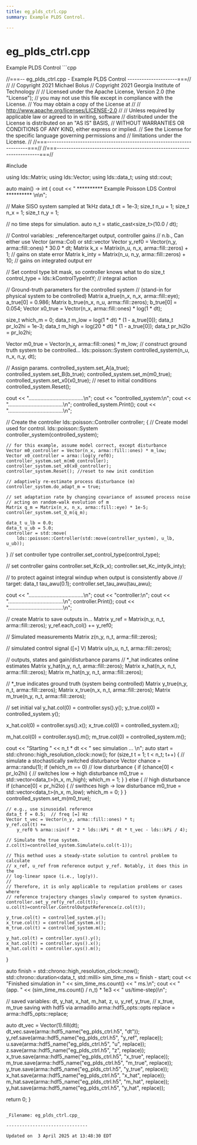 ```yaml
---
title: eg_plds_ctrl.cpp
summary: Example PLDS Control. 

---
```


# eg_plds_ctrl.cpp



Example PLDS Control ```cpp

//===-- eg_plds_ctrl.cpp - Example PLDS Control ---------------------===//
//
// Copyright 2021 Michael Bolus
// Copyright 2021 Georgia Institute of Technology
//
// Licensed under the Apache License, Version 2.0 (the "License");
// you may not use this file except in compliance with the License.
// You may obtain a copy of the License at
//
//     http://www.apache.org/licenses/LICENSE-2.0
//
// Unless required by applicable law or agreed to in writing, software
// distributed under the License is distributed on an "AS IS" BASIS,
// WITHOUT WARRANTIES OR CONDITIONS OF ANY KIND, either express or implied.
// See the License for the specific language governing permissions and
// limitations under the License.
//
//===----------------------------------------------------------------------===//
//===----------------------------------------------------------------------===//

#include <ldsCtrlEst>

using lds::Matrix;
using lds::Vector;
using lds::data_t;
using std::cout;

auto main() -> int {
  cout << " ********** Example Poisson LDS Control ********** \n\n";

  // Make SISO system sampled at 1kHz
  data_t dt = 1e-3;
  size_t n_u = 1;
  size_t n_x = 1;
  size_t n_y = 1;

  // no time steps for simulation.
  auto n_t = static_cast<size_t>(10.0 / dt);

  // Control variables: _reference/target output, controller gains
  // n.b., Can either use Vector (arma::Col) or std::vector
  Vector y_ref0 = Vector(n_y, arma::fill::ones) * 30.0 * dt;
  Matrix k_x =
      Matrix(n_u, n_x, arma::fill::zeros) + 1;  // gains on state error
  Matrix k_inty = Matrix(n_u, n_y, arma::fill::zeros) +
                   10;  // gains on integrated output err

  // Set control type bit mask, so controller knows what to do
  size_t control_type = lds::kControlTypeIntY;  // integral action

  // Ground-truth parameters for the controlled system
  // (stand-in for physical system to be controlled)
  Matrix a_true(n_x, n_x, arma::fill::eye);
  a_true[0] = 0.986;
  Matrix b_true(n_x, n_u, arma::fill::zeros);
  b_true[0] = 0.054;
  Vector x0_true = Vector(n_x, arma::fill::ones) * log(1 * dt);

  size_t which_m = 0;
  data_t m_low = log(1 * dt) * (1 - a_true[0]);
  data_t pr_lo2hi = 1e-3;
  data_t m_high = log(20 * dt) * (1 - a_true[0]);
  data_t pr_hi2lo = pr_lo2hi;

  Vector m0_true = Vector(n_x, arma::fill::ones) * m_low;
  // construct ground truth system to be controlled...
  lds::poisson::System controlled_system(n_u, n_x, n_y, dt);

  // Assign params.
  controlled_system.set_A(a_true);
  controlled_system.set_B(b_true);
  controlled_system.set_m(m0_true);
  controlled_system.set_x0(x0_true);
  // reset to initial conditions
  controlled_system.Reset();

  cout << ".....................................\n";
  cout << "controlled_system:\n";
  cout << ".....................................\n";
  controlled_system.Print();
  cout << ".....................................\n";

  // Create the controller
  lds::poisson::Controller controller;
  {
    // Create model used for control.
    lds::poisson::System controller_system(controlled_system);

    // for this example, assume model correct, except disturbance
    Vector m0_controller = Vector(n_x, arma::fill::ones) * m_low;
    Vector x0_controller = arma::log(y_ref0);
    controller_system.set_m(m0_controller);
    controller_system.set_x0(x0_controller);
    controller_system.Reset(); //reset to new init condition

    // adaptively re-estimate process disturbance (m)
    controller_system.do_adapt_m = true;

    // set adaptation rate by changing covariance of assumed process noise
    // acting on random-walk evolution of m
    Matrix q_m = Matrix(n_x, n_x, arma::fill::eye) * 1e-5;
    controller_system.set_Q_m(q_m);

    data_t u_lb = 0.0;
    data_t u_ub = 5.0;
    controller = std::move(
        lds::poisson::Controller(std::move(controller_system), u_lb, u_ub));
  }
  // set controller type
  controller.set_control_type(control_type);

  // set controller gains
  controller.set_Kc(k_x);
  controller.set_Kc_inty(k_inty);

  // to protect against integral windup when output is consistently above
  // target:
  data_t tau_awu(0.1);
  controller.set_tau_awu(tau_awu);

  cout << ".....................................\n";
  cout << "controller:\n";
  cout << ".....................................\n";
  controller.Print();
  cout << ".....................................\n";

  // create Matrix to save outputs in...
  Matrix y_ref = Matrix(n_y, n_t, arma::fill::zeros);
  y_ref.each_col() += y_ref0;

  // Simulated measurements
  Matrix z(n_y, n_t, arma::fill::zeros);

  // simulated control signal ([=] V)
  Matrix u(n_u, n_t, arma::fill::zeros);

  // outputs, states and gain/disturbance params
  // *_hat indicates online estimates
  Matrix y_hat(n_y, n_t, arma::fill::zeros);
  Matrix x_hat(n_x, n_t, arma::fill::zeros);
  Matrix m_hat(n_y, n_t, arma::fill::zeros);

  // *_true indicates ground truth (system being controlled)
  Matrix y_true(n_y, n_t, arma::fill::zeros);
  Matrix x_true(n_x, n_t, arma::fill::zeros);
  Matrix m_true(n_y, n_t, arma::fill::zeros);

  // set initial val
  y_hat.col(0) = controller.sys().y();
  y_true.col(0) = controlled_system.y();

  x_hat.col(0) = controller.sys().x();
  x_true.col(0) = controlled_system.x();

  m_hat.col(0) = controller.sys().m();
  m_true.col(0) = controlled_system.m();

  cout << "Starting " << n_t * dt << " sec simulation ... \n";
  auto start = std::chrono::high_resolution_clock::now();
  for (size_t t = 1; t < n_t; t++) {
    // simulate a stochastically switched disturbance
    Vector chance = arma::randu<Vector>(1);
    if (which_m == 0)  // low disturbance
    {
      if (chance[0] < pr_lo2hi) {  // switches low -> high disturbance
        m0_true = std::vector<data_t>(n_x, m_high);
        which_m = 1;
      }
    } else {                       // high disturbance
      if (chance[0] < pr_hi2lo) {  // swithces high -> low disturbance
        m0_true = std::vector<data_t>(n_x, m_low);
        which_m = 0;
      }
    }
    controlled_system.set_m(m0_true);

    // e.g., use sinusoidal reference
    data_t f = 0.5;  // freq [=] Hz
    Vector t_vec = Vector(n_y, arma::fill::ones) * t;
    y_ref.col(t) +=
        y_ref0 % arma::sin(f * 2 * lds::kPi * dt * t_vec - lds::kPi / 4);

    // Simulate the true system.
    z.col(t)=controlled_system.Simulate(u.col(t-1));

    // This method uses a steady-state solution to control problem to calculate
    // x_ref, u_ref from reference output y_ref. Notably, it does this in the
    // log-linear space (i.e., log(y)).
    //
    // Therefore, it is only applicable to regulation problems or cases where
    // reference trajectory changes slowly compared to system dynamics.
    controller.set_y_ref(y_ref.col(t));
    u.col(t)=controller.ControlOutputReference(z.col(t));

    y_true.col(t) = controlled_system.y();
    x_true.col(t) = controlled_system.x();
    m_true.col(t) = controlled_system.m();

    y_hat.col(t) = controller.sys().y();
    x_hat.col(t) = controller.sys().x();
    m_hat.col(t) = controller.sys().m();
  }

  auto finish = std::chrono::high_resolution_clock::now();
  std::chrono::duration<data_t, std::milli> sim_time_ms = finish - start;
  cout << "Finished simulation in " << sim_time_ms.count() << " ms.\n";
  cout << "(app. " << (sim_time_ms.count() / n_t) * 1e3 << " us/time-step)\n";

  // saved variables: dt, y_hat, x_hat, m_hat, z, u, y_ref, y_true,
  // x_true, m_true saving with hdf5 via armadillo
  arma::hdf5_opts::opts replace = arma::hdf5_opts::replace;

  auto dt_vec = Vector(1).fill(dt);
  dt_vec.save(arma::hdf5_name("eg_plds_ctrl.h5", "dt"));
  y_ref.save(arma::hdf5_name("eg_plds_ctrl.h5", "y_ref", replace));
  u.save(arma::hdf5_name("eg_plds_ctrl.h5", "u", replace));
  z.save(arma::hdf5_name("eg_plds_ctrl.h5", "z", replace));
  x_true.save(arma::hdf5_name("eg_plds_ctrl.h5", "x_true", replace));
  m_true.save(arma::hdf5_name("eg_plds_ctrl.h5", "m_true", replace));
  y_true.save(arma::hdf5_name("eg_plds_ctrl.h5", "y_true", replace));
  x_hat.save(arma::hdf5_name("eg_plds_ctrl.h5", "x_hat", replace));
  m_hat.save(arma::hdf5_name("eg_plds_ctrl.h5", "m_hat", replace));
  y_hat.save(arma::hdf5_name("eg_plds_ctrl.h5", "y_hat", replace));

  return 0;
}
```

_Filename: eg_plds_ctrl.cpp_

-------------------------------

Updated on  3 April 2025 at 13:48:30 EDT
